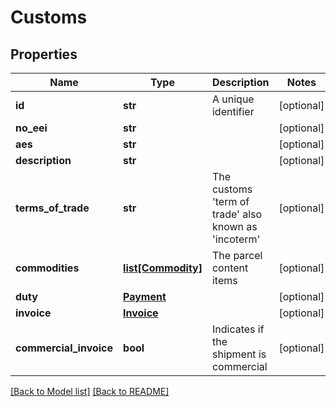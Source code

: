 # Customs

## Properties
Name | Type | Description | Notes
------------ | ------------- | ------------- | -------------
**id** | **str** | A unique identifier | [optional] 
**no_eei** | **str** |  | [optional] 
**aes** | **str** |  | [optional] 
**description** | **str** |  | [optional] 
**terms_of_trade** | **str** | The customs &#x27;term of trade&#x27; also known as &#x27;incoterm&#x27; | [optional] 
**commodities** | [**list[Commodity]**](Commodity.md) | The parcel content items | [optional] 
**duty** | [**Payment**](Payment.md) |  | [optional] 
**invoice** | [**Invoice**](Invoice.md) |  | [optional] 
**commercial_invoice** | **bool** | Indicates if the shipment is commercial | [optional] 

[[Back to Model list]](../README.md#documentation-for-models) [[Back to README]](../README.md)

